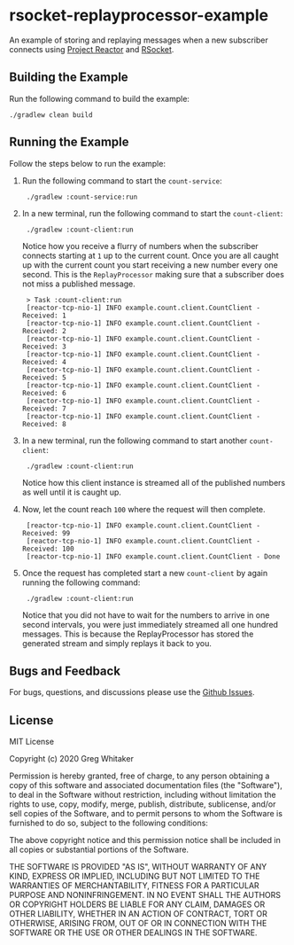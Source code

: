 # rsocket-replayprocessor-example
An example of storing and replaying messages when a new subscriber connects using [Project Reactor](https://projectreactor.io/) and [RSocket](http://rsocket.io).

## Building the Example
Run the following command to build the example:

    ./gradlew clean build
    
## Running the Example
Follow the steps below to run the example:

1. Run the following command to start the `count-service`:

        ./gradlew :count-service:run
        
2. In a new terminal, run the following command to start the `count-client`:

        ./gradlew :count-client:run
        
    Notice how you receive a flurry of numbers when the subscriber connects starting at `1` up to the current count. Once you are all caught up
    with the current count you start receiving a new number every one second. This is the `ReplayProcessor` making sure that a subscriber does
    not miss a published message.
    
        > Task :count-client:run
        [reactor-tcp-nio-1] INFO example.count.client.CountClient - Received: 1
        [reactor-tcp-nio-1] INFO example.count.client.CountClient - Received: 2
        [reactor-tcp-nio-1] INFO example.count.client.CountClient - Received: 3
        [reactor-tcp-nio-1] INFO example.count.client.CountClient - Received: 4
        [reactor-tcp-nio-1] INFO example.count.client.CountClient - Received: 5
        [reactor-tcp-nio-1] INFO example.count.client.CountClient - Received: 6
        [reactor-tcp-nio-1] INFO example.count.client.CountClient - Received: 7
        [reactor-tcp-nio-1] INFO example.count.client.CountClient - Received: 8

3. In a new terminal, run the following command to start another `count-client`:

        ./gradlew :count-client:run
        
    Notice how this client instance is streamed all of the published numbers as well until it is caught up.
    
4. Now, let the count reach `100` where the request will then complete.

        [reactor-tcp-nio-1] INFO example.count.client.CountClient - Received: 99
        [reactor-tcp-nio-1] INFO example.count.client.CountClient - Received: 100
        [reactor-tcp-nio-1] INFO example.count.client.CountClient - Done

5. Once the request has completed start a new `count-client` by again running the following command:

        ./gradlew :count-client:run
        
    Notice that you did not have to wait for the numbers to arrive in one second intervals, you were just immediately streamed all
    one hundred messages. This is because the ReplayProcessor has stored the generated stream and simply replays it back to you.
    
## Bugs and Feedback
For bugs, questions, and discussions please use the [Github Issues](https://github.com/gregwhitaker/rsocket-replayprocessor-example/issues).

## License
MIT License

Copyright (c) 2020 Greg Whitaker

Permission is hereby granted, free of charge, to any person obtaining a copy
of this software and associated documentation files (the "Software"), to deal
in the Software without restriction, including without limitation the rights
to use, copy, modify, merge, publish, distribute, sublicense, and/or sell
copies of the Software, and to permit persons to whom the Software is
furnished to do so, subject to the following conditions:

The above copyright notice and this permission notice shall be included in all
copies or substantial portions of the Software.

THE SOFTWARE IS PROVIDED "AS IS", WITHOUT WARRANTY OF ANY KIND, EXPRESS OR
IMPLIED, INCLUDING BUT NOT LIMITED TO THE WARRANTIES OF MERCHANTABILITY,
FITNESS FOR A PARTICULAR PURPOSE AND NONINFRINGEMENT. IN NO EVENT SHALL THE
AUTHORS OR COPYRIGHT HOLDERS BE LIABLE FOR ANY CLAIM, DAMAGES OR OTHER
LIABILITY, WHETHER IN AN ACTION OF CONTRACT, TORT OR OTHERWISE, ARISING FROM,
OUT OF OR IN CONNECTION WITH THE SOFTWARE OR THE USE OR OTHER DEALINGS IN THE
SOFTWARE.